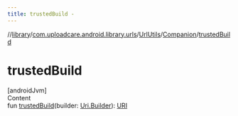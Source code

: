 ```yaml
---
title: trustedBuild -
---
```

//[library](../../../index.md)/[com.uploadcare.android.library.urls](../../index.md)/[UrlUtils](../index.md)/[Companion](index.md)/[trustedBuild](trusted-build.md)



# trustedBuild  
[androidJvm]  
Content  
fun [trustedBuild](trusted-build.md)(builder: [Uri.Builder](https://developer.android.com/reference/kotlin/android/net/Uri.Builder.html)): [URI](https://developer.android.com/reference/kotlin/java/net/URI.html)  



